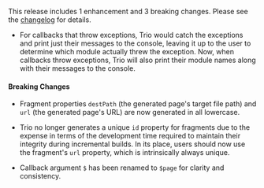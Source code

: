 <!--
template: articlepage.html
title: Trio v1.0.0-rc.5 | Trio Blog
appendToTarget: true
category: releases
tag: v1.0.0-rc.5
articleTitle: Trio v1.0.0-rc.5 (IKIGAI)
-->
This release includes 1 enhancement and 3 breaking changes. Please see the <a target="_blank" href="https://github.com/4awpawz/trio/tree/master#v100-rc5-ikigai">changelog</a> for details.
<!-- end -->

* For callbacks that throw exceptions, Trio would catch the exceptions and print just their messages to the console, leaving it up to the user to determine which module actually threw the exception. Now, when callbacks throw exceptions, Trio will also print their module names along with their messages to the console.

#### Breaking Changes

* Fragment properties `destPath` (the generated page's target file path) and `url` (the generated page's URL) are now generated in all lowercase.

* Trio no longer generates a unique `id` property for fragments due to the expense in terms of the development time required to maintain their integrity during incremental builds. In its place, users should now use the fragment's `url` property, which is intrinsically always unique.

* Callback argument `$` has been renamed to `$page` for clarity and consistency.
 